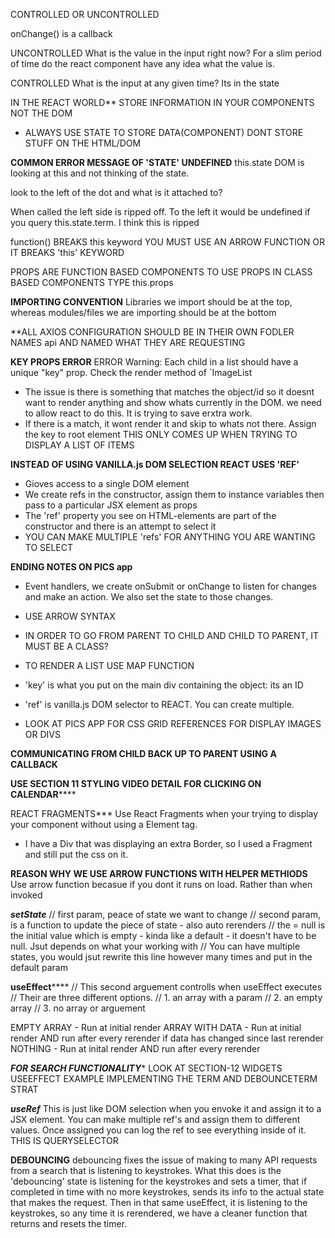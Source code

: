 
CONTROLLED OR UNCONTROLLED

onChange() is a callback

UNCONTROLLED
What is the value in the input right now? For a slim period of time do the react component have any idea what the value is.

CONTROLLED
What is the input at any given time? Its in the state

IN THE REACT WORLD**
STORE INFORMATION IN YOUR COMPONENTS NOT THE DOM
- ALWAYS USE STATE TO STORE DATA(COMPONENT) DONT STORE STUFF ON THE HTML/DOM

****COMMON ERROR MESSAGE OF 'STATE' UNDEFINED****
this.state DOM is looking at this and not thinking of the state.

look to the left of the dot and what is it attached to?

When called the left side is ripped off. To the left it would be undefined if you query this.state.term. I think this is ripped

function() BREAKS this keyword
YOU MUST USE AN ARROW FUNCTION OR IT BREAKS 'this' KEYWORD


PROPS ARE FUNCTION BASED COMPONENTS
TO USE PROPS IN CLASS BASED COMPONENTS TYPE this.props


**IMPORTING CONVENTION**
Libraries we import should be at the top, whereas modules/files we are importing should be at the bottom


**ALL AXIOS CONFIGURATION SHOULD BE IN THEIR OWN FODLER NAMES api AND NAMED WHAT THEY ARE REQUESTING


**KEY PROPS ERROR**
ERROR
Warning: Each child in a list should have a unique "key" prop.
Check the render method of `ImageList
- The issue is there is something that matches the object/id so it doesnt want to render anything and show whats currently in the DOM. we need to allow react to do this. It is trying to save erxtra work.
- If there is a match, it wont render it and skip to whats not there.
Assign the key to root element
THIS ONLY COMES UP WHEN TRYING TO DISPLAY A LIST OF ITEMS

**INSTEAD OF USING VANILLA.js DOM SELECTION REACT USES 'REF'**
- Gioves access to a single DOM element
- We create refs in the constructor, assign them to instance variables then pass to a particular JSX element as props
- The 'ref' property you see on HTML-elements are part of the constructor and there is an attempt to select it
- YOU CAN MAKE MULTIPLE 'refs' FOR ANYTHING YOU ARE WANTING TO SELECT


**ENDING NOTES ON PICS app**
- Event handlers, we create onSubmit or onChange to listen for changes and make an action. We also set the state to those changes.
- USE ARROW SYNTAX

- IN ORDER TO GO FROM PARENT TO CHILD AND CHILD TO PARENT, IT MUST BE A CLASS?

- TO RENDER A LIST USE MAP FUNCTION

- 'key' is what you put on the main div containing the object: its an ID

- 'ref' is vanilla.js DOM selector to REACT. You can create multiple.

- LOOK AT PICS APP FOR CSS GRID REFERENCES FOR DISPLAY IMAGES OR DIVS

**COMMUNICATING FROM CHILD BACK UP TO PARENT USING A CALLBACK**

**USE SECTION 11 STYLING VIDEO DETAIL FOR CLICKING ON CALENDAR******



REACT FRAGMENTS***
Use React Fragments when your trying to display your component without using a Element tag.
- I have a Div that was displaying an extra Border, so I used a Fragment and still put the css on it.



**REASON WHY WE USE ARROW FUNCTIONS WITH HELPER METHIODS**
Use arrow function becasue if you dont it runs on load. Rather than when invoked


***setState***
// first param, peace of state we want to change
// second param, is a function to update the piece of state - also auto rerenders
// the = null is the initial value which is empty - kinda like a default - it doesn't have to be null. Jsut depends on what your working with
// You can have multiple states, you would jsut rewrite this line however many times and put in the default param


**useEffect******
// This second arguement controlls when useEffect executes
// Their are three different options.
// 1. an array with a param
// 2. an empty array
// 3. no array or arguement

EMPTY ARRAY - Run at initial render
ARRAY WITH DATA - Run at initial render AND run after every rerender if data has changed since last rerender
NOTHING - Run at inital render AND run after every rerender

*********FOR SEARCH FUNCTIONALITY**********
LOOK AT SECTION-12 WIDGETS USEEFFECT EXAMPLE IMPLEMENTING THE TERM AND DEBOUNCETERM STRAT


***useRef***
This is just like DOM selection when you envoke it and assign it to a JSX element.
You can make multiple ref's and assign them to different values.
Once assigned you can log the ref to see everything inside of it.
THIS IS QUERYSELECTOR

**DEBOUNCING**
debouncing fixes the issue of making to many API requests from a search that is listening to keystrokes.
What this does is the 'debouncing' state is listening for the keystrokes and sets a timer, that if completed in time with no more keystrokes, sends its info to the actual state that makes the request.
Then in that same useEffect, it is listening to the keystrokes, so any time it is rerendered, we have a cleaner function that returns and resets the timer.